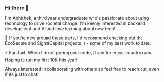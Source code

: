 ### Hi there 👋

<!--
**AbChatt/abchatt** is a ✨ _special_ ✨ repository because its `README.md` (this file) appears on your GitHub profile.
-->

I'm Abhishek, a third year undergraduate who's passionate about using technology to drive societal change. I'm keenly interested in backend development and AI and love learning about new tech!

🔭 If you're new around these parts, I'd recommend checking out the EcoSecure and SigmaCapital projects :) - some of my best work to date.

⚡ Fun fact: When I'm not poring over code, I train for cross-country runs. Hoping to run my first 10K this year!

Always interested in collaborating with others so feel free to reach out, even if its just to chat!
